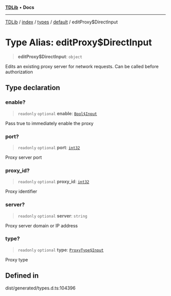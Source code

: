 [**TDLib**](../../../../../../README.md) • **Docs**

***

[TDLib](../../../../../../modules.md) / [index](../../../../../README.md) / [types](../../../README.md) / [default](../README.md) / editProxy$DirectInput

# Type Alias: editProxy$DirectInput

> **editProxy$DirectInput**: `object`

Edits an existing proxy server for network requests. Can be called before authorization

## Type declaration

### enable?

> `readonly` `optional` **enable**: [`Bool$Input`](Bool$Input.md)

Pass true to immediately enable the proxy

### port?

> `readonly` `optional` **port**: [`int32`](int32.md)

Proxy server port

### proxy\_id?

> `readonly` `optional` **proxy\_id**: [`int32`](int32.md)

Proxy identifier

### server?

> `readonly` `optional` **server**: `string`

Proxy server domain or IP address

### type?

> `readonly` `optional` **type**: [`ProxyType$Input`](ProxyType$Input.md)

Proxy type

## Defined in

dist/generated/types.d.ts:104396
